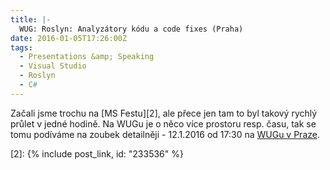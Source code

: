 ```yaml
---
title: |-
  WUG: Roslyn: Analyzátory kódu a code fixes (Praha)
date: 2016-01-05T17:26:00Z
tags:
  - Presentations &amp; Speaking
  - Visual Studio
  - Roslyn
  - C#
---
```

Začali jsme trochu na [MS Festu][2], ale přece jen tam to byl takový rychlý průlet v jedné hodině. Na WUGu je o něco více prostoru resp. času, tak se tomu podíváme na zoubek detailněji - 12.1.2016 od 17:30 na [WUGu v Praze][1].

[1]: https://www.wug.cz/praha/akce/761-Roslyn-Analyzatory-kodu-a-code-fixes
[2]: {% include post_link, id: "233536" %}